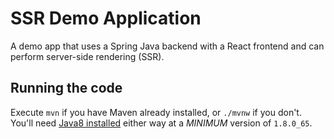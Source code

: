 # SSR Demo Application

A demo app that uses a Spring Java backend with a React
frontend and can perform server-side rendering (SSR).

## Running the code

Execute `mvn` if you have Maven already installed, or `./mvnw` if you
don't. You'll need [Java8
installed](http://www.oracle.com/technetwork/java/javase/downloads/jdk8-downloads-2133151.html)
either way at a *MINIMUM* version of `1.8.0_65`.